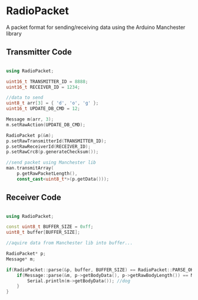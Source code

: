 # RadioPacket

A packet format for sending/receiving data using the Arduino Manchester library

## Transmitter Code

```cpp

using RadioPacket;

uint16_t TRANSMITTER_ID = 8888;
uint16_t RECEIVER_ID = 1234;

//data to send
uint8_t arr[3] = { 'd', 'o', 'g' };
uint16_t UPDATE_DB_CMD = 12;

Message m(arr, 3);
m.setRawAction(UPDATE_DB_CMD);

RadioPacket p(&m);
p.setRawTransmitterId(TRANSMITTER_ID);
p.setRawReceiverId(RECEIVER_ID);
p.setRawCrc8(p.generateChecksum());

//send packet using Manchester lib
man.transmitArray(
    p.getRawPacketLength(),
    const_cast<uint8_t*>(p.getData()));

```

## Receiver Code

```cpp

using RadioPacket;

const uint8_t BUFFER_SIZE = 0xff;
uint8_t buffer[BUFFER_SIZE];

//aquire data from Manchester lib into buffer...

RadioPacket* p;
Message* m;

if(RadioPacket::parse(&p, buffer, BUFFER_SIZE) == RadioPacket::PARSE_OK) {
    if(Message::parse(&m, p->getBodyData(), p->getRawBodyLength()) == Message::PARSE_OK) {
        Serial.println(m->getBodyData()); //dog
    }
}

```
